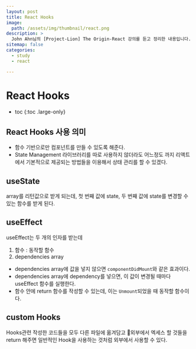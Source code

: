 ```yaml
---
layout: post
title: React Hooks
image:
  path: /assets/img/thumbnail/react.png
description: >
  John Ahn님의 [Project-Lion] The Origin-React 강의를 듣고 정리한 내용입니다.
sitemap: false
categories:
  - study
  - react

---
```

# React Hooks

* toc
{:toc .large-only}

## React Hooks 사용 의미

* 함수 기반으로만 컴포넌트를 만들 수 있도록 해준다.
* State Management 라이브러리를 따로 사용하지 않더라도 어느정도 까지 리액트에서 기본적으로 제공되는 방법들을 이용해서 상태 관리를 할 수 있겠다.

## useState
array를 리턴값으로 받게 되는데, 첫 번째 값에 state, 두 번째 값에 state를 변경할 수 있는 함수를 받게 된다.

## useEffect

useEffect는 두 개의 인자를 받는데
1. 함수 : 동작할 함수
2. dependencies array

* dependencies array에 값을 넣지 않으면 `componentDidMount`와 같은 효과이다.
* dependencies array에 dependency를 넣으면, 이 값이 변경될 때마다 useEffect 함수를 실행한다.
* 함수 안에 return 함수를 작성할 수 있는데, 이는 `Unmount`되었을 때 동작할 함수이다.

## custom Hooks

Hooks관련 작성한 코드들을 모두 다른 파일에 옮겨담고 외부에서 엑세스 할 것들을 return 해주면 일반적인 Hook을 사용하는 것처럼 외부에서 사용할 수 있다.
